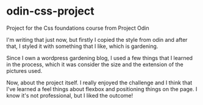 # odin-css-project
Project for the Css foundations course from Project Odin

I'm writing that just now, but firstly I copied the style from odin and after that, I styled it with something that I like, which is gardening.

Since I own a wordpress gardening blog, I used a few things that I learned in the process, which it was consider the size and the extension of the pictures used.

Now, about the project itself. I really enjoyed the challenge and I think that I've learned a feel things about flexbox and positioning things on the page. I know it's not professional, but I liked the outcome!